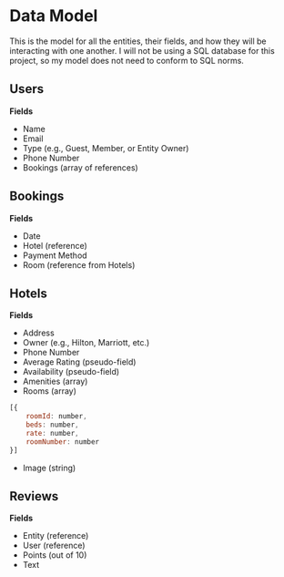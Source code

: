 # Data Model

This is the model for all the entities, their fields, and how they will be interacting with one another. I will not be using a SQL database for this project, so my model does not need to conform to SQL norms.

## Users
**Fields**
- Name
- Email
- Type (e.g., Guest, Member, or Entity Owner)
- Phone Number
- Bookings (array of references)

## Bookings
**Fields**
- Date
- Hotel (reference)
- Payment Method
- Room (reference from Hotels)

## Hotels
**Fields**
- Address
- Owner (e.g., Hilton, Marriott, etc.)
- Phone Number
- Average Rating (pseudo-field)
- Availability (pseudo-field)
- Amenities (array)
- Rooms (array)
```js
[{
    roomId: number,
    beds: number,
    rate: number,
    roomNumber: number
}]
```
- Image (string)

## Reviews
**Fields**
- Entity (reference)
- User (reference)
- Points (out of 10)
- Text

